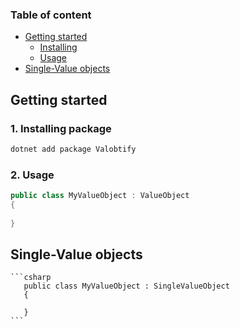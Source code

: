 ### Table of content
- [Getting started](#getting-started)
    - [Installing](#1-Installing-package)
    - [Usage](#2-Usage)
- [Single-Value objects](#getting-started)


## Getting started
### 1. Installing package
  ```bash
  dotnet add package Valobtify
  ```

  ### 2. Usage
   ```csharp
   public class MyValueObject : ValueObject
   {
      
   }
   ```

## Single-Value objects 
    ```csharp
       public class MyValueObject : SingleValueObject
       {
          
       }
    ```
